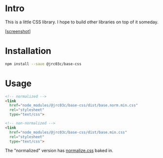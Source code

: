 # Intro

This is a little CSS library. I hope to build other libraries on top of it someday.

[[screenshot](screenshot.png)]

# Installation

```bash
npm install --save @jrc03c/base-css
```

# Usage

```html
<!-- normalized -->
<link
  href="node_modules/@jrc03c/base-css/dist/base.norm.min.css"
  rel="stylesheet"
  type="text/css">

<!-- non-normalized -->
<link
  href="node_modules/@jrc03c/base-css/dist/base.min.css"
  rel="stylesheet"
  type="text/css">
```

The "normalized" version has [normalize.css](https://github.com/necolas/normalize.css/) baked in.
